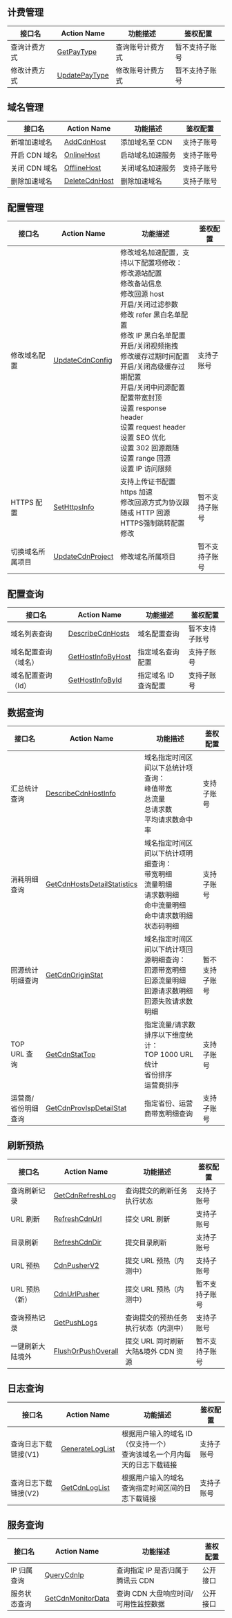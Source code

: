 ## 计费管理

| 接口名       | Action Name                                                  | 功能描述         | 鉴权配置       |
| ------------ | ------------------------------------------------------------ | ---------------- | -------------- |
| 查询计费方式 | [GetPayType](https://cloud.tencent.com/document/product/228/15286) | 查询账号计费方式 | 暂不支持子账号 |
| 修改计费方式 | [UpdatePayType](https://cloud.tencent.com/document/product/228/14973) | 修改账号计费方式 | 暂不支持子账号 |

## 域名管理

| 接口名        | Action Name                                                  | 功能描述         | 鉴权配置   |
| ------------- | ------------------------------------------------------------ | ---------------- | ---------- |
| 新增加速域名  | [AddCdnHost](https://cloud.tencent.com/document/product/228/1406) | 添加域名至 CDN   | 支持子账号 |
| 开启 CDN 域名 | [OnlineHost](https://cloud.tencent.com/document/product/228/1402) | 启动域名加速服务 | 支持子账号 |
| 关闭 CDN 域名 | [OfflineHost](https://cloud.tencent.com/document/product/228/1403) | 关闭域名加速服务 | 支持子账号 |
| 删除加速域名  | [DeleteCdnHost](https://cloud.tencent.com/document/product/228/1396) | 删除加速域名     | 支持子账号 |

## 配置管理

| 接口名           | Action Name                                                  | 功能描述                                                     | 鉴权配置       |
| ---------------- | ------------------------------------------------------------ | ------------------------------------------------------------ | -------------- |
| 修改域名配置     | [UpdateCdnConfig](https://cloud.tencent.com/document/product/228/3933) | 修改域名加速配置，支持以下配置项修改：<br/>修改源站配置<br/>修改备站信息<br/>修改回源 host<br/>开启/关闭过滤参数<br/>修改 refer 黑白名单配置<br/>修改 IP 黑白名单配置<br/>开启/关闭视频拖拽<br/>修改缓存过期时间配置<br/>开启/关闭高级缓存过期配置<br/>开启/关闭中间源配置<br/>配置带宽封顶<br/>设置 response header<br/>设置 request header<br/>设置 SEO 优化<br/>设置 302 回源跟随<br/>设置 range 回源<br/>设置 IP 访问限频 | 支持子账号     |
| HTTPS 配置        | [SetHttpsInfo](https://cloud.tencent.com/document/product/228/12965) | 支持上传证书配置 https 加速<br/>修改回源方式为协议跟随或 HTTP 回源<br/>HTTPS强制跳转配置修改 | 暂不支持子账号 |
| 切换域名所属项目 | [UpdateCdnProject](https://cloud.tencent.com/document/product/228/3935) | 修改域名所属项目                                             | 暂不支持子账号 |

## 配置查询

| 接口名               | Action Name                                                  | 功能描述           | 鉴权配置       |
| -------------------- | ------------------------------------------------------------ | ------------------ | -------------- |
| 域名列表查询         | [DescribeCdnHosts](https://cloud.tencent.com/document/product/228/3937) | 域名配置查询       | 暂不支持子账号 |
| 域名配置查询（域名） | [GetHostInfoByHost](https://cloud.tencent.com/document/product/228/3938) | 指定域名查询配置   | 支持子账号     |
| 域名配置查询（Id）   | [GetHostInfoById](https://cloud.tencent.com/document/product/228/3939) | 指定域名 ID 查询配置 | 支持子账号     |

## 数据查询

| 接口名              | Action Name                                                  | 功能描述                                                     | 鉴权配置       |
| ------------------- | ------------------------------------------------------------ | ------------------------------------------------------------ | -------------- |
| 汇总统计查询        | [DescribeCdnHostInfo](https://cloud.tencent.com/document/product/228/13022) | 域名指定时间区间以下总统计项查询：<br/>峰值带宽<br/>总流量<br/>总请求数<br/>平均请求数命中率 | 支持子账号     |
| 消耗明细查询        | [GetCdnHostsDetailStatistics](https://cloud.tencent.com/document/product/228/13026) | 域名指定时间区间以下统计项明细查询：<br/>带宽明细<br/>流量明细<br/>请求数明细<br/>命中流量明细<br/>命中请求数明细<br/>状态码明细 | 支持子账号     |
| 回源统计明细查询    | [GetCdnOriginStat](https://cloud.tencent.com/document/product/228/13211) | 域名指定时间区间以下统计项回源明细查询：<br/>回源带宽明细<br/>回源流量明细<br/>回源请求数明细<br/>回源失败请求数明细 | 暂不支持子账号 |
| TOP URL 查询         | [GetCdnStatTop](https://cloud.tencent.com/doc/api/231/3944)  | 指定流量/请求数排序以下维度统计：<br/>TOP 1000 URL统计<br/>省份排序<br/>运营商排序 | 支持子账号     |
| 运营商/省份明细查询 | [GetCdnProvIspDetailStat](https://cloud.tencent.com/document/product/228/7356) | 指定省份、运营商带宽明细查询                                 | 支持子账号     |

## 刷新预热

| 接口名           | Action Name                                                  | 功能描述                             | 鉴权配置       |
| ---------------- | ------------------------------------------------------------ | ------------------------------------ | -------------- |
| 查询刷新记录     | [GetCdnRefreshLog](https://cloud.tencent.com/doc/api/231/3948) | 查询提交的刷新任务执行状态           | 支持子账号     |
| URL 刷新          | [RefreshCdnUrl](https://cloud.tencent.com/doc/api/231/3946)  | 提交 URL 刷新                          | 支持子账号     |
| 目录刷新         | [RefreshCdnDir](https://cloud.tencent.com/doc/api/231/3947)  | 提交目录刷新                         | 支持子账号     |
| URL 预热          | [CdnPusherV2](https://cloud.tencent.com/document/product/228/15164) | 提交 URL 预热（内测中）                | 支持子账号     |
| URL 预热（新）    | [CdnUrlPusher](https://cloud.tencent.com/document/product/228/12839) | 提交 URL 预热（内测中）                | 暂不支持子账号 |
| 查询预热记录     | [GetPushLogs](https://cloud.tencent.com/document/product/228/12840) | 查询提交的预热任务执行状态（内测中） | 支持子账号     |
| 一键刷新大陆境外 | [FlushOrPushOverall](https://cloud.tencent.com/document/product/228/12841) | 提交 URL 同时刷新大陆&境外 CDN 资源      | 暂不支持子账号 |


## 日志查询

| 接口名               | Action Name                                                  | 功能描述                                                     | 鉴权配置   |
| -------------------- | ------------------------------------------------------------ | ------------------------------------------------------------ | ---------- |
| 查询日志下载链接(V1) | [GenerateLogList](https://cloud.tencent.com/doc/api/231/3950) | 根据用户输入的域名 ID（仅支持一个）<br/>查询该域名一个月内每天的日志下载链接 | 支持子账号 |
| 查询日志下载链接(V2) | [GetCdnLogList](https://cloud.tencent.com/document/product/228/8087) | 根据用户输入的域名<br>查询指定时间区间的日志下载链接         | 支持子账号 |

## 服务查询

| 接口名       | Action Name                                                  | 功能描述                             | 鉴权配置 |
| ------------ | ------------------------------------------------------------ | ------------------------------------ | -------- |
| IP 归属查询  | [QueryCdnIp](https://cloud.tencent.com/document/product/228/12964) | 查询指定 IP 是否归属于腾讯云 CDN     | 公开接口 |
| 服务状态查询 | [GetCdnMonitorData](https://cloud.tencent.com/document/product/228/13218) | 查询 CDN 大盘响应时间/可用性监控数据 | 公开接口 |





